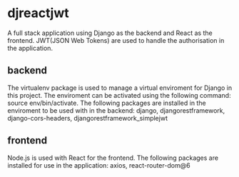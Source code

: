 # djreactjwt
A full stack application using Django as the backend and React as the frontend. JWT(JSON Web Tokens) are used to handle the authorisation in the application. 

## backend
The virtualenv package is used to manage a virtual enviroment for Django in this project. The enviroment can be activated using the following command: source env/bin/activate. The following packages are installed in the enviroment to be used with in the backend: django, djangorestframework, django-cors-headers, djangorestframework_simplejwt

## frontend
Node.js is used with React for the frontend. The following packages are installed for use in the application: axios, react-router-dom@6
